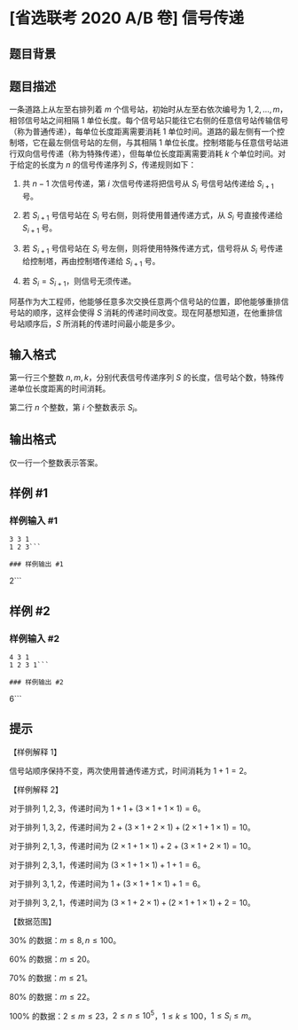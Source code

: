 # [省选联考 2020 A/B 卷] 信号传递

## 题目背景



## 题目描述

一条道路上从左至右排列着 $m$ 个信号站，初始时从左至右依次编号为 $1,2,\dots,m$，相邻信号站之间相隔 $1$ 单位长度。每个信号站只能往它右侧的任意信号站传输信号（称为普通传递），每单位长度距离需要消耗 $1$ 单位时间。道路的最左侧有一个控制塔，它在最左侧信号站的左侧，与其相隔 $1$ 单位长度。控制塔能与任意信号站进行双向信号传递（称为特殊传递），但每单位长度距离需要消耗 $k$ 个单位时间。对于给定的长度为 $n$ 的信号传递序列 $S$，传递规则如下：

1. 共 $n-1$ 次信号传递，第 $i$ 次信号传递将把信号从 $S_i$ 号信号站传递给 $S_{i+1}$ 号。

2. 若 $S_{i+1}$ 号信号站在 $S_i$ 号右侧，则将使用普通传递方式，从 $S_i$ 号直接传递给 $S_{i+1}$ 号。

3. 若 $S_{i+1}$ 号信号站在 $S_i$ 号左侧，则将使用特殊传递方式，信号将从 $S_i$ 号传递给控制塔，再由控制塔传递给 $S_{i+1}$ 号。

4. 若 $S_i=S_{i+1}$，则信号无须传递。

阿基作为大工程师，他能够任意多次交换任意两个信号站的位置，即他能够重排信号站的顺序，这样会使得 $S$ 消耗的传递时间改变。现在阿基想知道，在他重排信号站顺序后，$S$ 所消耗的传递时间最小能是多少。

## 输入格式

第一行三个整数 $n,m,k$，分别代表信号传递序列 $S$ 的长度，信号站个数，特殊传递单位长度距离的时间消耗。

第二行 $n$ 个整数，第 $i$ 个整数表示 $S_i$。

## 输出格式

仅一行一个整数表示答案。

## 样例 #1

### 样例输入 #1
```
3 3 1
1 2 3```

### 样例输出 #1

```
2```

## 样例 #2

### 样例输入 #2
```
4 3 1
1 2 3 1```

### 样例输出 #2

```
6```

## 提示

【样例解释 $1$】

信号站顺序保持不变，两次使用普通传递方式，时间消耗为 $1+1=2$。

【样例解释 $2$】

对于排列 $1,2,3$，传递时间为 $1+1+(3\times 1+1\times 1)=6$。

对于排列 $1,3,2$，传递时间为 $2+(3\times 1+2\times 1)+(2\times 1+1\times 1)=10$。

对于排列 $2,1,3$，传递时间为 $(2\times 1+1\times 1)+2+(3\times 1+2\times 1)=10$。

对于排列 $2,3,1$，传递时间为 $(3\times 1+1\times 1)+1+1=6$。

对于排列 $3,1,2$，传递时间为 $1+(3\times 1+1\times 1)+1=6$。

对于排列 $3,2,1$，传递时间为 $(3\times 1+2\times 1)+(2\times 1+1\times 1)+2=10$。

【数据范围】

$30\%$ 的数据：$m\leq 8, n\leq 100$。

$60\%$ 的数据：$m\leq 20$。

$70\%$ 的数据：$m\leq 21$。

$80\%$ 的数据：$m\leq 22$。

$100\%$ 的数据：$2\leq m\leq 23$，$2\leq n\leq 10^5$，$1\leq k\leq 100$，$1\leq S_i\leq m$。
